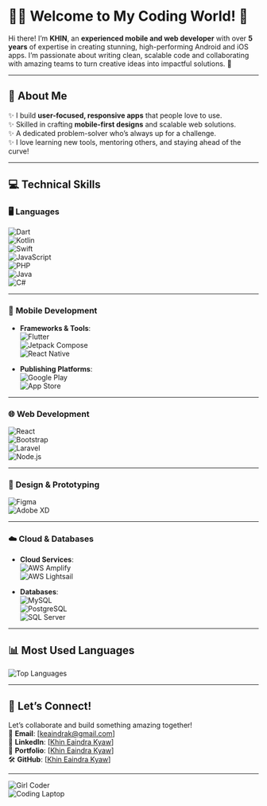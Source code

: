 # 👩‍💻 Welcome to My Coding World! 🚀  

Hi there! I’m **KHIN**, an **experienced mobile and web developer** with over **5 years** of expertise in creating stunning, high-performing Android and iOS apps. I’m passionate about writing clean, scalable code and collaborating with amazing teams to turn creative ideas into impactful solutions. 🌟  

---

## 🌟 **About Me**  

✨ I build **user-focused, responsive apps** that people love to use.  
✨ Skilled in crafting **mobile-first designs** and scalable web solutions.  
✨ A dedicated problem-solver who’s always up for a challenge.  
✨ I love learning new tools, mentoring others, and staying ahead of the curve!  

---

## 💻 **Technical Skills**  

### 🖥️ **Languages**  
![Dart](https://img.shields.io/badge/-Dart-0175C2?style=flat&logo=dart&logoColor=white)  
![Kotlin](https://img.shields.io/badge/-Kotlin-0095D5?style=flat&logo=kotlin&logoColor=white)  
![Swift](https://img.shields.io/badge/-Swift-FA7343?style=flat&logo=swift&logoColor=white)  
![JavaScript](https://img.shields.io/badge/-JavaScript-F7DF1E?style=flat&logo=javascript&logoColor=black)  
![PHP](https://img.shields.io/badge/-PHP-777BB4?style=flat&logo=php&logoColor=white)  
![Java](https://img.shields.io/badge/-Java-007396?style=flat&logo=java&logoColor=white)  
![C#](https://img.shields.io/badge/-C%23-239120?style=flat&logo=c-sharp&logoColor=white)  

---

### 📱 **Mobile Development**  
- **Frameworks & Tools**:  
  ![Flutter](https://img.shields.io/badge/-Flutter-02569B?style=flat&logo=flutter&logoColor=white)  
  ![Jetpack Compose](https://img.shields.io/badge/-Jetpack%20Compose-4285F4?style=flat&logo=android&logoColor=white)  
  ![React Native](https://img.shields.io/badge/-React%20Native-61DAFB?style=flat&logo=react&logoColor=black)  

- **Publishing Platforms**:  
  ![Google Play](https://img.shields.io/badge/-Google%20Play-3DDC84?style=flat&logo=google-play&logoColor=white)  
  ![App Store](https://img.shields.io/badge/-App%20Store-0D96F6?style=flat&logo=app-store&logoColor=white)  

---

### 🌐 **Web Development**  
![React](https://img.shields.io/badge/-React-61DAFB?style=flat&logo=react&logoColor=black)  
![Bootstrap](https://img.shields.io/badge/-Bootstrap-7952B3?style=flat&logo=bootstrap&logoColor=white)  
![Laravel](https://img.shields.io/badge/-Laravel-FF2D20?style=flat&logo=laravel&logoColor=white)  
![Node.js](https://img.shields.io/badge/-Node.js-339933?style=flat&logo=node.js&logoColor=white)  

---

### 🎨 **Design & Prototyping**  
![Figma](https://img.shields.io/badge/-Figma-F24E1E?style=flat&logo=figma&logoColor=white)  
![Adobe XD](https://img.shields.io/badge/-Adobe%20XD-FF61F6?style=flat&logo=adobe-xd&logoColor=white)  

---

### ☁️ **Cloud & Databases**  
- **Cloud Services**:  
  ![AWS Amplify](https://img.shields.io/badge/-AWS%20Amplify-FF9900?style=flat&logo=aws-amplify&logoColor=white)  
  ![AWS Lightsail](https://img.shields.io/badge/-AWS%20Lightsail-FF9900?style=flat&logo=amazonaws&logoColor=white)  

- **Databases**:  
  ![MySQL](https://img.shields.io/badge/-MySQL-4479A1?style=flat&logo=mysql&logoColor=white)  
  ![PostgreSQL](https://img.shields.io/badge/-PostgreSQL-336791?style=flat&logo=postgresql&logoColor=white)  
  ![SQL Server](https://img.shields.io/badge/-SQL%20Server-CC2927?style=flat&logo=microsoft-sql-server&logoColor=white)  

---

## 📊 **Most Used Languages**  
![Top Languages](https://github-readme-stats.vercel.app/api/top-langs/?username=kedrakk&layout=compact&theme=radical)  

---

## 🤝 **Let’s Connect!**  

Let’s collaborate and build something amazing together!  
📧 **Email**: [keaindrak@gmail.com]  
🔗 **LinkedIn**: [[Khin Eaindra Kyaw](https://www.linkedin.com/in/khin-eaindra-kyaw-kedk?lipi=urn%3Ali%3Apage%3Ad_flagship3_profile_view_base_contact_details%3Bz%2BSGLySbT96vi5UdeK7Wnw%3D%3D)]  
📂 **Portfolio**: [[Khin Eaindra Kyaw](https://khineaindra-kyaw.web.app/)]  
🛠️ **GitHub**: [[Khin Eaindra Kyaw](https://github.com/kedrakk)]  

---

![Girl Coder](https://media.giphy.com/media/qgQUggAC3Pfv687qPC/giphy.gif)  
![Coding Laptop](https://media.giphy.com/media/L1R1tvI9svkIWwpVYr/giphy.gif)  

